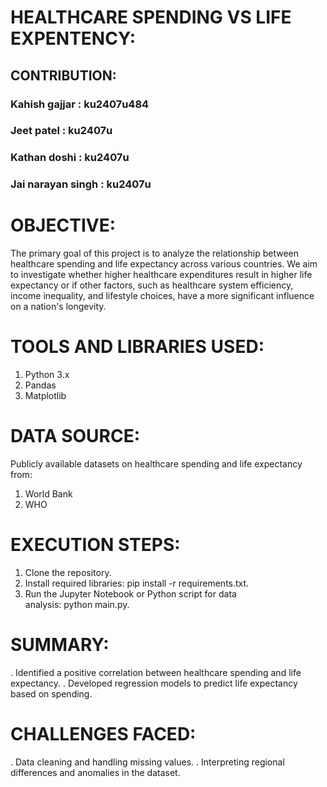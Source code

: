 # HEALTHCARE SPENDING VS LIFE EXPENTENCY:

## CONTRIBUTION:
### Kahish gajjar : ku2407u484
### Jeet patel : ku2407u
### Kathan doshi : ku2407u
### Jai narayan singh : ku2407u

# OBJECTIVE:
The primary goal of this project is to analyze the relationship between healthcare spending and life expectancy across various countries. We aim to investigate whether higher healthcare expenditures result in higher life expectancy or if other factors, such as healthcare system efficiency, income inequality, and lifestyle choices, have a more significant influence on a nation's longevity.

# TOOLS AND LIBRARIES USED:
1. Python 3.x
2. Pandas
3. Matplotlib

# DATA SOURCE:
Publicly available datasets on healthcare spending and life expectancy from:
1. World Bank
2. WHO

# EXECUTION STEPS:
1. Clone the repository.
2. Install required libraries: pip install -r requirements.txt.
3. Run the Jupyter Notebook or Python script for data analysis: python main.py.

# SUMMARY:
. Identified a positive correlation between healthcare spending and life expectancy.
. Developed regression models to predict life expectancy based on spending.

# CHALLENGES FACED:
. Data cleaning and handling missing values.
. Interpreting regional differences and anomalies in the dataset.
